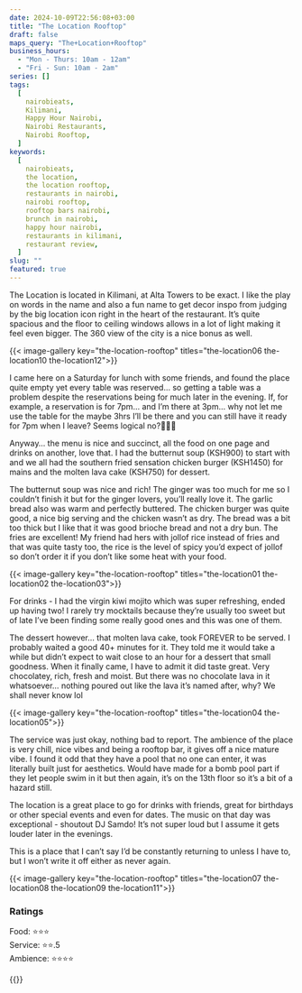 ```yaml
---
date: 2024-10-09T22:56:08+03:00
title: "The Location Rooftop"
draft: false
maps_query: "The+Location+Rooftop"
business_hours:
  - "Mon - Thurs: 10am - 12am"
  - "Fri - Sun: 10am - 2am"
series: []
tags:
  [
    nairobieats,
    Kilimani,
    Happy Hour Nairobi,
    Nairobi Restaurants,
    Nairobi Rooftop,
  ]
keywords:
  [
    nairobieats,
    the location,
    the location rooftop,
    restaurants in nairobi,
    nairobi rooftop,
    rooftop bars nairobi,
    brunch in nairobi,
    happy hour nairobi,
    restaurants in kilimani,
    restaurant review,
  ]
slug: ""
featured: true
---
```


The Location is located in Kilimani, at Alta Towers to be exact. I like the play on words in the name and also a fun name to get decor inspo from judging by the big location icon right in the heart of the restaurant. It’s quite spacious and the floor to ceiling windows allows in a lot of light making it feel even bigger. The 360 view of the city is a nice bonus as well.

{{< image-gallery key="the-location-rooftop" titles="the-location06 the-location10 the-location12">}}

I came here on a Saturday for lunch with some friends, and found the place quite empty yet every table was reserved… so getting a table was a problem despite the reservations being for much later in the evening. If, for example, a reservation is for 7pm… and I’m there at 3pm… why not let me use the table for the maybe 3hrs I’ll be there and you can still have it ready for 7pm when I leave? Seems logical no?🤷🏾‍♀️

Anyway… the menu is nice and succinct, all the food on one page and drinks on another, love that. I had the butternut soup (KSH900) to start with and we all had the southern fried sensation chicken burger (KSH1450) for mains and the molten lava cake (KSH750) for dessert.

The butternut soup was nice and rich! The ginger was too much for me so I couldn’t finish it but for the ginger lovers, you’ll really love it. The garlic bread also was warm and perfectly buttered. The chicken burger was quite good, a nice big serving and the chicken wasn’t as dry. The bread was a bit too thick but I like that it was good brioche bread and not a dry bun. The fries are excellent! My friend had hers with jollof rice instead of fries and that was quite tasty too, the rice is the level of spicy you’d expect of jollof so don’t order it if you don’t like some heat with your food.

{{< image-gallery key="the-location-rooftop" titles="the-location01 the-location02 the-location03">}}

For drinks - I had the virgin kiwi mojito which was super refreshing, ended up having two! I rarely try mocktails because they’re usually too sweet but of late I’ve been finding some really good ones and this was one of them.

The dessert however… that molten lava cake, took FOREVER to be served. I probably waited a good 40+ minutes for it. They told me it would take a while but didn’t expect to wait close to an hour for a dessert that small goodness. When it finally came, I have to admit it did taste great. Very chocolatey, rich, fresh and moist. But there was no chocolate lava in it whatsoever… nothing poured out like the lava it’s named after, why? We shall never know lol

{{< image-gallery key="the-location-rooftop" titles="the-location04 the-location05">}}

The service was just okay, nothing bad to report. The ambience of the place is very chill, nice vibes and being a rooftop bar, it gives off a nice mature vibe. I found it odd that they have a pool that no one can enter, it was literally built just for aesthetics. Would have made for a bomb pool part if they let people swim in it but then again, it’s on the 13th floor so it’s a bit of a hazard still.

The location is a great place to go for drinks with friends, great for birthdays or other special events and even for dates. The music on that day was exceptional - shoutout DJ Samdo! It’s not super loud but I assume it gets louder later in the evenings.

This is a place that I can’t say I’d be constantly returning to unless I have to, but I won’t write it off either as never again.

{{< image-gallery key="the-location-rooftop" titles="the-location07 the-location08 the-location09 the-location11">}}

### Ratings

Food: ⭐️⭐️⭐️<br>
Service: ⭐️⭐️.5<br>
Ambience: ⭐️⭐️⭐️⭐️<br>

{{<remote-image-gallery key="the-location-rooftop-menu">}}
